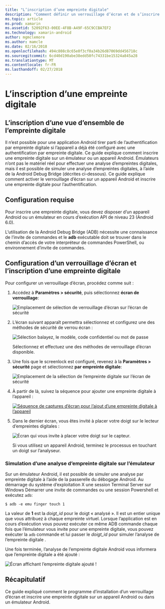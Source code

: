 ```yaml
---
title: "L’inscription d’une empreinte digitale"
description: "Comment définir un verrouillage d’écran et de s’inscrire une empreinte digitale sur un émulateur ou un appareil Android."
ms.topic: article
ms.prod: xamarin
ms.assetid: 52092F63-00EE-4F8B-A49F-65C9CCBA7EF2
ms.technology: xamarin-android
author: mgmclemore
ms.author: mamcle
ms.date: 02/16/2018
ms.openlocfilehash: 494c808c8c65e0f3cf0a34b26d87069dd456718c
ms.sourcegitcommit: 6cd40d190abe38edd50fc74331be15324a845a28
ms.translationtype: MT
ms.contentlocale: fr-FR
ms.lasthandoff: 02/27/2018
---
```

# <a name="enrolling-a-fingerprint"></a>L’inscription d’une empreinte digitale

## <a name="enrolling-a-fingerprint-overview"></a>L’inscription d’une vue d’ensemble de l’empreinte digitale

Il n’est possible pour une application Android tirer parti de l’authentification par empreinte digitale si l’appareil a déjà été configuré avec une authentification par empreinte digitale. Ce guide explique comment inscrire une empreinte digitale sur un émulateur ou un appareil Android. Émulateurs n’ont pas le matériel réel pour effectuer une analyse d’empreintes digitales, mais il est possible de simuler une analyse d’empreintes digitales, à l’aide de la Android Debug Bridge (décrites ci-dessous).  Ce guide explique comment activer le verrouillage d’écran sur un appareil Android et inscrire une empreinte digitale pour l’authentification.

## <a name="requirements"></a>Configuration requise

Pour inscrire une empreinte digitale, vous devez disposer d’un appareil Android ou un émulateur en cours d’exécution API de niveau 23 (Android 6.0).

L’utilisation de la Android Debug Bridge (ADB) nécessite une connaissance de l’invite de commandes et le **adb** exécutable doit se trouver dans le chemin d’accès de votre interpréteur de commandes PowerShell, ou environnement d’invite de commandes.

## <a name="configuring-a-screen-lock-and-enrolling-a-fingerprint"></a>Configuration d’un verrouillage d’écran et l’inscription d’une empreinte digitale 

Pour configurer un verrouillage d’écran, procédez comme suit :

1. Accédez à **Paramètres > sécurité**, puis sélectionnez **écran de verrouillage**:

    ![Emplacement de sélection de verrouillage d’écran sur l’écran de sécurité](enrolling-fingerprint-images/testing-01.png)

2. L’écran suivant apparaît permettra sélectionnez et configurez une des méthodes de sécurité de verrou écran : 

    ![Sélection balayez, le modèle, code confidentiel ou mot de passe](enrolling-fingerprint-images/testing-02.png)

   Sélectionnez et effectuez une des méthodes de verrouillage d’écran disponible.

3. Une fois que le screenlock est configuré, revenez à la **Paramètres > sécurité** page et sélectionnez **par empreinte digitale**:

    ![Emplacement de la sélection de l’empreinte digitale sur l’écran de sécurité](enrolling-fingerprint-images/testing-03.png)

4. À partir de là, suivez la séquence pour ajouter une empreinte digitale à l’appareil :

    [![Séquence de captures d’écran pour l’ajout d’une empreinte digitale à l’appareil](enrolling-fingerprint-images/testing-04-sml.png)](enrolling-fingerprint-images/testing-04.png)

5. Dans le dernier écran, vous êtes invité à placer votre doigt sur le lecteur d’empreintes digitales : 

    ![Écran qui vous invite à placer votre doigt sur le capteur.](enrolling-fingerprint-images/testing-05.png)

    Si vous utilisez un appareil Android, terminez le processus en touchant un doigt sur l’analyseur. 
    
    
### <a name="simulating-a-fingerprint-scan-on-the-emulator"></a>Simulation d’une analyse d’empreinte digitale sur l’émulateur

Sur un émulateur Android, il est possible de simuler une analyse par empreinte digitale à l’aide de la passerelle du débogage Android. Au démarrage du système d’exploitation X une session Terminal Server sur Windows Démarrer une invite de commandes ou une session Powershell et exécutez `adb`:

```shell
$ adb -e emu finger touch 1
```

La valeur de **1** est la _doigt\_id_ pour le doigt « analysé ». Il est un entier unique que vous attribuez à chaque empreinte virtuel. Lorsque l’application est en cours d’exécution vous pouvez exécuter ce même ADB commande chaque fois que l’émulateur vous invite pour une empreinte digitale, vous pouvez exécuter la `adb` commande et lui passer le _doigt\_id_ pour simuler l’analyse de l’empreinte digitale .

Une fois terminée, l’analyse de l’empreinte digitale Android vous informera que l’empreinte digitale a été ajouté :  

![Écran affichant l’empreinte digitale ajouté !](enrolling-fingerprint-images/testing-06.png)

## <a name="summary"></a>Récapitulatif 

Ce guide expliqué comment le programme d’installation d’un verrouillage d’écran et inscrire une empreinte digitale sur un appareil Android ou dans un émulateur Android. 

